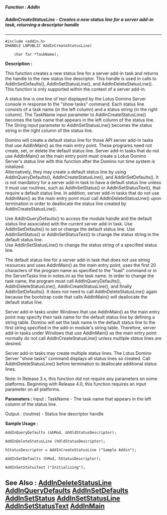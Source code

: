 ##### Function : AddIn
##### AddInCreateStatusLine - Creates a new status line for a server add-in task, returning a descriptor handle
---
```
#include <addin.h>
DHANDLE LNPUBLIC AddInCreateStatusLine(

	char far *TaskName);
```
**Description :**

This function creates a new status line for a server add-in task and returns 
the handle to the new status line descriptor.  This handle is used in calls to 
AddInSetDefaults(), AddInSetStatusLine(), and AddInDeleteStatusLine().  This 
function is only supported within the context of a server add-in.

A status line is one line of text displayed by the Lotus Domino Server console 
in response to the "show tasks" command.  Each status line consists of a task 
name (in the left column) and a status string (in the right column).  The 
TaskName input parameter  to AddInCreateStatusLine() becomes the task name that 
appears in the left column of the status line. The String input parameter to 
AddInSetStatusLine() becomes the status string in the right column of the 
status line.

Domino will create a default status line for those API server add-in tasks that 
use AddInMain() as the main entry point.  These programs need not create, set, 
or delete the default status line.  Server add-in tasks that do not use 
AddInMain() as the main entry point  must create a Lotus Domino Server's status 
line with this function after the Domino run time system is initalized.  
Alternatively, they may create a default status line by using 
AddInQueryDefaults(), AddInCreateStatusLine(), and AddInSetDefaults().  It is 
not mandatory for a server add-in task to have a default status line unless it 
must use routines, such as AddInSetStatus() or AddInSetStatusText(), that 
require a default status line.  In addition, server add-in tasks that do not 
use AddInMain() as the main entry point must call AddInDeleteStatusLine() upon 
termination in order to deallocate the status line created by 
AddInCreateStatusLine().

Use AddInQueryDefaults() to access the module handle and the default status 
line associated with the current server add-in task. Use AddInSetDefaults() to 
set or change the default status line.  Use AddInSetStatus() or 
AddInSetStatusText() to change the status string in the default status line.  
Use AddInSetStatusLine() to change the status string of a specified status 
line. 

The default status line for a server add-in task that does not use string 
resources and uses AddInMain() as the main entry point, uses the first 20 
characters of the program name as specified to the "load" command or in the 
ServerTasks line in notes.ini as the task name.  In order to change the task 
name, the program must call AddInQueryDefaults(), AddInDeleteStatusLine(), 
AddInCreateStatusLine(), and finally AddInSetDefaults().  It does not need to 
call AddInDeleteStatusLine() again because the bootstrap code that calls 
AddInMain() will deallocate the default status line.

Server add-in tasks under Windows that use AddInMain() as the main entry point 
may specify their task name for the default status line by defining a string 
table. Domino will set the task name in the default status line to the first 
string specified in the add-in module's string table. Therefore, server add-in 
tasks under Windows that use AddInMain() as the main entry point normally do 
not call AddInCreateStatusLine() unless multiple status lines are desired.

Server add-in tasks may create multiple status lines. The Lotus Domino Server 
"show tasks" command displays all status lines so created.  Call 
AddInDeleteStatusLine() before termination to deallocate additional status 
lines.

Note:  In Release 3.x, this function did not require any parameters on some 
platforms.  Beginning with Release 4.0, this function requires an input 
parameter on all platforms.

**Parameters :**
Input :
TaskName  -  The task name that appears in the left column of the status line.

Output :
(routine)  -  Status line descriptor handle



**Sample Usage :**
```
AddInQueryDefaults (&hMod, &hOldStatusDescriptor);

AddInDeleteStatusLine (hOldStatusDescriptor);

hStatusDescriptor = AddInCreateStatusLine ("Sample Addin");

AddInSetDefaults (hMod, hStatusDescriptor);

AddInSetStatusText ("Initializing");
```
**See Also :**
[AddInDeleteStatusLine](/domino-c-api-docs/reference/Func/AddInDeleteStatusLine)
[AddInQueryDefaults](/domino-c-api-docs/reference/Func/AddInQueryDefaults)
[AddInSetDefaults](/domino-c-api-docs/reference/Func/AddInSetDefaults)
[AddInSetStatus](/domino-c-api-docs/reference/Func/AddInSetStatus)
[AddInSetStatusLine](/domino-c-api-docs/reference/Func/AddInSetStatusLine)
[AddInSetStatusText](/domino-c-api-docs/reference/Func/AddInSetStatusText)
[AddInMain](/domino-c-api-docs/reference/Func/AddInMain)
---
